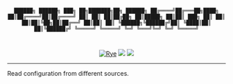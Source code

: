 <div align="center">

<code>

 ██████╗ ██████╗ ███╗   ██╗███████╗██╗ ██████╗ 
██╔════╝██╔═══██╗████╗  ██║██╔════╝██║██╔════╝ 
██║     ██║   ██║██╔██╗ ██║█████╗  ██║██║  ███╗
██║     ██║   ██║██║╚██╗██║██╔══╝  ██║██║   ██║
╚██████╗╚██████╔╝██║ ╚████║██║     ██║╚██████╔╝
 ╚═════╝ ╚═════╝ ╚═╝  ╚═══╝╚═╝     ╚═╝ ╚═════╝ 
                                               
</code>

[![Rye](https://img.shields.io/endpoint?url=https://raw.githubusercontent.com/astral-sh/rye/main/artwork/badge.json)](https://rye.astral.sh)
[![](https://img.shields.io/endpoint?url=https://raw.githubusercontent.com/charliermarsh/ruff/main/assets/badge/v2.json)](https://github.com/charliermarsh/ruff)
[![](https://github.com/te25son/Swole-V2/actions/workflows/test.yml/badge.svg)](https://github.com/te25son/Swole-V2/actions/workflows/test.yml)

</div>

---

Read configuration from different sources.
